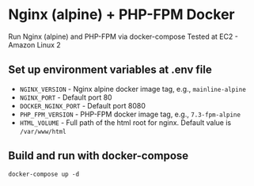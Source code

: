 # Nginx (alpine) + PHP-FPM Docker

Run Nginx (alpine) and PHP-FPM via docker-compose
Tested at EC2 - Amazon Linux 2

## Set up environment variables at .env file
* `NGINX_VERSION` - Nginx alpine docker image tag, e.g., `mainline-alpine`
* `NGINX_PORT` - Default port 80
* `DOCKER_NGINX_PORT` - Default port 8080
* `PHP_FPM_VERSION` - PHP-FPM docker image tag, e.g., `7.3-fpm-alpine`
* `HTML_VOLUME` - Full path of the html root for nginx. Default value is `/var/www/html`

## Build and run with docker-compose
```
docker-compose up -d
```
